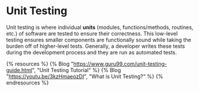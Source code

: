 # Unit Testing

Unit testing is where individual __units__ (modules, functions/methods, routines, etc.) of software are tested to ensure their correctness. This low-level testing ensures smaller components are functionally sound while taking the burden off of higher-level tests. Generally, a developer writes these tests during the development process and they are run as automated tests.

{% resources %}
  {% Blog "https://www.guru99.com/unit-testing-guide.html", "Unit Testing Tutorial" %}
  {% Blog "https://youtu.be/3kzHmaeozDI", "What is Unit Testing?" %}
{% endresources %}
